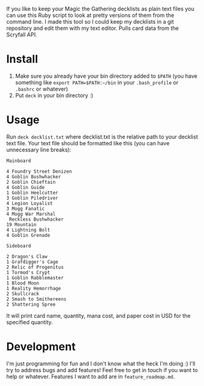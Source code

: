 If you like to keep your Magic the Gathering decklists as plain text files you can use this Ruby script to look at pretty versions of them from the command line. I made this tool so I could keep my decklists in a git repository and edit them with my text editor.
Pulls card data from the Scryfall API.

# Install
1. Make sure you already have your bin directory added to `$PATH` (you have something like `export PATH=$PATH:~/bin` in your `.bash_profile` or `.bashrc` or whatever)
2. Put `deck` in your bin directory :)


# Usage
Run `deck decklist.txt` where decklist.txt is the relative path to your decklist text file.
Your text file should be formatted like this (you can have unnecessary line breaks):

~~~
Mainboard

4 Foundry Street Denizen
4 Goblin Bushwhacker
2 Goblin Chieftain
4 Goblin Guide
1 Goblin Heelcutter
3 Goblin Piledriver
4 Legion Loyalist
3 Mogg Fanatic
4 Mogg War Marshal
 Reckless Bushwhacker
19 Mountain
4 Lightning Bolt
4 Goblin Grenade

Sideboard

2 Dragon's Claw
1 Grafdigger's Cage
2 Relic of Progenitus
1 Tormod's Crypt
1 Goblin Rabblemaster
1 Blood Moon
1 Reality Hemorrhage
2 Skullcrack
2 Smash to Smithereens
2 Shattering Spree
~~~

It will print card name, quantity, mana cost, and paper cost in USD for the specified quantity.

# Development
I'm just programming for fun and I don't know what the heck I'm doing :)
I'll try to address bugs and add features! Feel free to get in touch if you want to help or whatever.
Features I want to add are in `feature_roadmap.md`.
